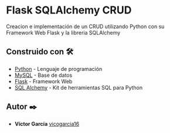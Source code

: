 # Flask SQLAlchemy CRUD

Creacion e implementación de un CRUD utilizando Python con su Framework Web Flask y la libreria SQLAlchemy 

## Construido con 🛠️

* [Python](https://www.python.org/) - Lenguaje de programación
* [MySQL](https://www.mysql.com/) - Base de datos
* [Flask](https://flask.palletsprojects.com/en/2.1.x/) - Framework Web
* [SQL Alchemy](https://www.sqlalchemy.org/) - Kit de herramientas SQL para Python

## Autor ✒️

* **Víctor García** [vicogarcia16](https://github.com/vicogarcia16) 
